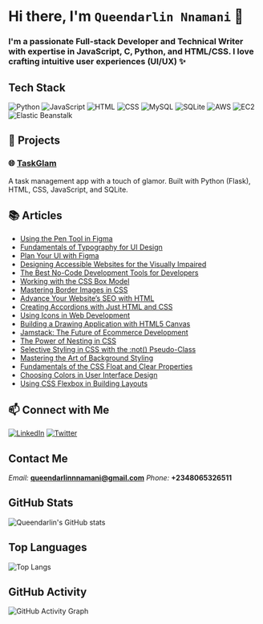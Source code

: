 # Hi there, I'm **`Queendarlin Nnamani`** 👋

### I'm a passionate Full-stack Developer and Technical Writer with expertise in JavaScript, C, Python, and HTML/CSS. I love crafting intuitive user experiences (UI/UX) ✨

## Tech Stack

![Python](https://img.shields.io/badge/Python-3776AB?style=for-the-badge&logo=python&logoColor=white)
![JavaScript](https://img.shields.io/badge/JavaScript-F7DF1E?style=for-the-badge&logo=javascript&logoColor=black)
![HTML](https://img.shields.io/badge/HTML-E34F26?style=for-the-badge&logo=html5&logoColor=white)
![CSS](https://img.shields.io/badge/CSS-1572B6?style=for-the-badge&logo=css3&logoColor=white)
![MySQL](https://img.shields.io/badge/MySQL-4479A1?style=for-the-badge&logo=mysql&logoColor=white)
![SQLite](https://img.shields.io/badge/SQLite-003B57?style=for-the-badge&logo=sqlite&logoColor=white)
![AWS](https://img.shields.io/badge/AWS-232F3E?style=for-the-badge&logo=amazonaws&logoColor=white)
![EC2](https://img.shields.io/badge/EC2-232F3E?style=for-the-badge&logo=amazonaws&logoColor=white)
![Elastic Beanstalk](https://img.shields.io/badge/Elastic%20Beanstalk-232F3E?style=for-the-badge&logo=amazonaws&logoColor=white)



## 🔭 Projects

### 🌐 [TaskGlam](https://taskglamapp.onrender.com)
A task management app with a touch of glamor. Built with Python (Flask), HTML, CSS, JavaScript, and SQLite.


## 📚 Articles

- [Using the Pen Tool in Figma](https://blog.openreplay.com/using-the-pen-tool-in-figma/)
- [Fundamentals of Typography for UI Design](https://blog.openreplay.com/fundamentals-of-typography-for-ui-design/)
- [Plan Your UI with Figma](https://blog.openreplay.com/plan-your-ui-with-figma/)
- [Designing Accessible Websites for the Visually Impaired](https://blog.openreplay.com/designing-accessible-websites-for-the-visually-impaired/)
- [The Best No-Code Development Tools for Developers](https://blog.openreplay.com/the-best-no-code-development-tools-for-developers/)
- [Working with the CSS Box Model](https://blog.openreplay.com/working-with-the-css-box-model/)
- [Mastering Border Images in CSS](https://blog.openreplay.com/mastering-border-images-in-css/)
- [Advance Your Website’s SEO with HTML](https://blog.openreplay.com/advance-your-websites-seo-with-html/)
- [Creating Accordions with Just HTML and CSS](https://blog.openreplay.com/creating-accordions-with-just-html-and-css/)
- [Using Icons in Web Development](https://blog.openreplay.com/using-icons-in-web-development/)
- [Building a Drawing Application with HTML5 Canvas](https://blog.openreplay.com/building-a-drawing-application-with-html5-canvas/)
- [Jamstack: The Future of Ecommerce Development](https://blog.openreplay.com/jamstack--the-future-of-ecommerce-development/)
- [The Power of Nesting in CSS](https://blog.openreplay.com/the-power-of-nesting-in-css/)
- [Selective Styling in CSS with the :not() Pseudo-Class](https://blog.openreplay.com/selective-styling-in-css-with-the-not-pseudoclass/)
- [Mastering the Art of Background Styling](https://blog.openreplay.com/mastering-the-art-of-background-styling/)
- [Fundamentals of the CSS Float and Clear Properties](https://code.pieces.app/blog/fundamentals-of-the-css-float-and-clear-properties)
- [Choosing Colors in User Interface Design](https://code.pieces.app/blog/choosing-colors-in-user-interface-design)
- [Using CSS Flexbox in Building Layouts](https://code.pieces.app/blog/using-css-flexbox-in-building-layouts)


## 📫 Connect with Me

[![LinkedIn](https://img.shields.io/badge/LinkedIn-0077B5?style=for-the-badge&logo=linkedin&logoColor=white)](https://www.linkedin.com/in/queendarlin-nnamani/)
[![Twitter](https://img.shields.io/badge/Twitter-1DA1F2?style=for-the-badge&logo=twitter&logoColor=white)](https://twitter.com/QOdinaka)


## Contact Me
*Email:* **queendarlinnnamani@gmail.com**
*Phone:* **+2348065326511**


## GitHub Stats

![Queendarlin's GitHub stats](https://github-readme-stats.vercel.app/api?username=queendarlin&show_icons=true&theme=radical)

## Top Languages

![Top Langs](https://github-readme-stats.vercel.app/api/top-langs/?username=queendarlin&layout=compact&theme=radical)

## GitHub Activity

![GitHub Activity Graph](https://github-readme-streak-stats.herokuapp.com/?user=queendarlin&theme=dracula)

